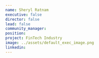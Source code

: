 ```yaml
---
name: Sheryl Ratnam
executive: false
director: false
lead: false
community_manager:   
position:  
project: FinTech Industry
image: ../assets/default_exec_image.png
linkedin: 
---
```

